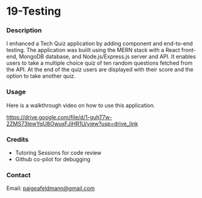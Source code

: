 # 19-Testing

### Description
I enhanced a Tech Quiz application by adding component and end-to-end testing. The application was buiilt using the MERN stack with a React front-end, MongoDB database, and Node.js/Express.js server and API. It enables users to take a multiple choice quiz of ten random questions fetched from the API. At the end of the quiz users are displayed with their score and the option to take another quiz.

### Usage 
Here is a walkthrough video on how to use this application.

https://drive.google.com/file/d/1-guhT7w-2ZMS73IewYqU8OwuxFJiHR1U/view?usp=drive_link 

### Credits
- Tutoring Sessions for code review
- Github co-pilot for debugging

### Contact
Email: paigeafeldmann@gmail.com